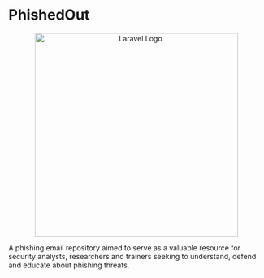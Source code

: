 # PhishedOut
<p align="center"><img src="_assets/images/phishedout" width="400" alt="Laravel Logo"></p>
A phishing email repository aimed to serve as a valuable resource for security analysts, researchers and trainers seeking to understand, defend and educate about phishing threats.
